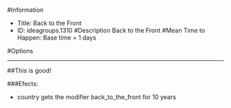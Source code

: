 #Information
 - Title: Back to the Front
 - ID: ideagroups.1310
#Description
Back to the Front
#Mean Time to Happen:
Base time = 1 days

#Options

___
##This is good!

###Efects:<ul><li>country gets the modifier back_to_the_front for 10 years</li></ul>
